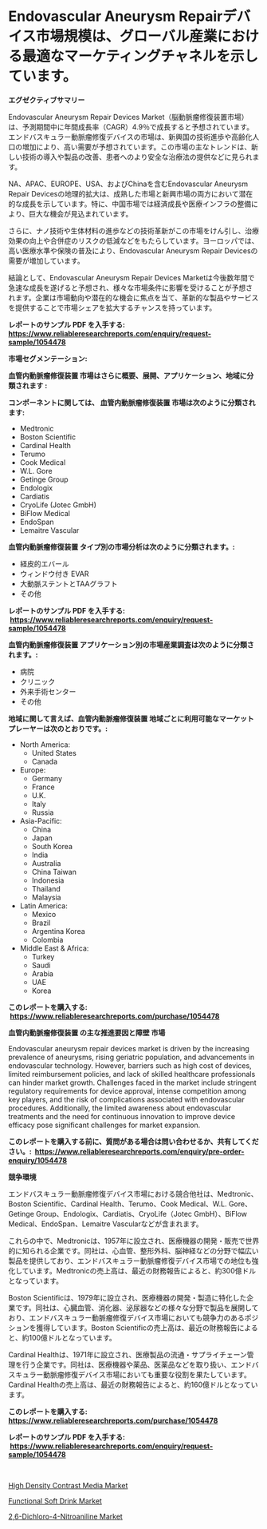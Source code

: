 <p><h1>Endovascular Aneurysm Repairデバイス市場規模は、グローバル産業における最適なマーケティングチャネルを示しています。</h1></p><p><strong>エグゼクティブサマリー</strong></p>
<p><p>Endovascular Aneurysm Repair Devices Market（脳動脈瘤修復装置市場）は、予測期間中に年間成長率（CAGR）4.9％で成長すると予想されています。エンドバスキュラー動脈瘤修復デバイスの市場は、新興国の技術進歩や高齢化人口の増加により、高い需要が予想されています。この市場の主なトレンドは、新しい技術の導入や製品の改善、患者へのより安全な治療法の提供などに見られます。</p><p>NA、APAC、EUROPE、USA、およびChinaを含むEndovascular Aneurysm Repair Devicesの地理的拡大は、成熟した市場と新興市場の両方において潜在的な成長を示しています。特に、中国市場では経済成長や医療インフラの整備により、巨大な機会が見込まれています。</p><p>さらに、ナノ技術や生体材料の進歩などの技術革新がこの市場をけん引し、治療効果の向上や合併症のリスクの低減などをもたらしています。ヨーロッパでは、高い医療水準や保険の普及により、Endovascular Aneurysm Repair Devicesの需要が増加しています。</p><p>結論として、Endovascular Aneurysm Repair Devices Marketは今後数年間で急速な成長を遂げると予想され、様々な市場条件に影響を受けることが予想されます。企業は市場動向や潜在的な機会に焦点を当て、革新的な製品やサービスを提供することで市場シェアを拡大するチャンスを持っています。</p></p>
<p><strong>レポートのサンプル PDF を入手する: <a href="https://www.reliableresearchreports.com/enquiry/request-sample/1054478">https://www.reliableresearchreports.com/enquiry/request-sample/1054478</a></strong></p>
<p><strong>市場セグメンテーション:</strong></p>
<p><strong> 血管内動脈瘤修復装置 市場はさらに概要、展開、アプリケーション、地域に分類されます :</strong></p>
<p><strong>コンポーネントに関しては、 血管内動脈瘤修復装置 市場は次のように分類されます: &nbsp;</strong></p>
<p><ul><li>Medtronic</li><li>Boston Scientific</li><li>Cardinal Health</li><li>Terumo</li><li>Cook Medical</li><li>W.L. Gore</li><li>Getinge Group</li><li>Endologix</li><li>Cardiatis</li><li>CryoLife (Jotec GmbH)</li><li>BiFlow Medical</li><li>EndoSpan</li><li>Lemaitre Vascular</li></ul></p>
<p><strong> 血管内動脈瘤修復装置 タイプ別の市場分析は次のように分類されます。:</strong></p>
<p><ul><li>経皮的エバール</li><li>ウィンドウ付き EVAR</li><li>大動脈ステントとTAAグラフト</li><li>その他</li></ul></p>
<p><strong>レポートのサンプル PDF を入手する: &nbsp;<a href="https://www.reliableresearchreports.com/enquiry/request-sample/1054478">https://www.reliableresearchreports.com/enquiry/request-sample/1054478</a></strong></p>
<p><strong> 血管内動脈瘤修復装置 アプリケーション別の市場産業調査は次のように分類されます。:</strong></p>
<p><ul><li>病院</li><li>クリニック</li><li>外来手術センター</li><li>その他</li></ul></p>
<p><strong>地域に関して言えば、血管内動脈瘤修復装置 地域ごとに利用可能なマーケットプレーヤーは次のとおりです。:</strong></p>
<p><ul>
    <li>
        North America:
        <ul>
            <li>United States</li>
            <li>Canada</li>
        </ul>
    </li>
    <li>
        Europe:
        <ul>
            <li>Germany</li>
            <li>France</li>
            <li>U.K.</li>
            <li>Italy</li>
            <li>Russia</li>
        </ul>
    </li>
    <li>
        Asia-Pacific:
        <ul>
            <li>China</li>
            <li>Japan</li>
            <li>South Korea</li>
            <li>India</li>
            <li>Australia</li>
            <li>China Taiwan</li>
            <li>Indonesia</li>
            <li>Thailand</li>
            <li>Malaysia</li>
        </ul>
    </li>
    <li>
        Latin America:
        <ul>
            <li>Mexico</li>
            <li>Brazil</li>
            <li>Argentina Korea</li>
            <li>Colombia</li>
        </ul>
    </li>
    <li>
        Middle East & Africa:
        <ul>
            <li>Turkey</li>
            <li>Saudi</li>
            <li>Arabia</li>
            <li>UAE</li>
            <li>Korea</li>
        </ul>
    </li>
    </ul></p>
<p><strong>このレポートを購入する: &nbsp;<a href="https://www.reliableresearchreports.com/purchase/1054478">https://www.reliableresearchreports.com/purchase/1054478</a></strong></p>
<p><strong>血管内動脈瘤修復装置 の主な推進要因と障壁 市場</strong></p>
<p><p>Endovascular aneurysm repair devices market is driven by the increasing prevalence of aneurysms, rising geriatric population, and advancements in endovascular technology. However, barriers such as high cost of devices, limited reimbursement policies, and lack of skilled healthcare professionals can hinder market growth. Challenges faced in the market include stringent regulatory requirements for device approval, intense competition among key players, and the risk of complications associated with endovascular procedures. Additionally, the limited awareness about endovascular treatments and the need for continuous innovation to improve device efficacy pose significant challenges for market expansion.</p></p>
<p><strong>このレポートを購入する前に、質問がある場合は問い合わせるか、共有してください。:&nbsp; <a href="https://www.reliableresearchreports.com/enquiry/pre-order-enquiry/1054478">https://www.reliableresearchreports.com/enquiry/pre-order-enquiry/1054478</a></strong></p>
<p><strong>競争環境</strong></p>
<p><p>エンドバスキュラー動脈瘤修復デバイス市場における競合他社は、Medtronic、Boston Scientific、Cardinal Health、Terumo、Cook Medical、W.L. Gore、Getinge Group、Endologix、Cardiatis、CryoLife（Jotec GmbH）、BiFlow Medical、EndoSpan、Lemaitre Vascularなどが含まれます。</p><p>これらの中で、Medtronicは、1957年に設立され、医療機器の開発・販売で世界的に知られる企業です。同社は、心血管、整形外科、脳神経などの分野で幅広い製品を提供しており、エンドバスキュラー動脈瘤修復デバイス市場での地位も強化しています。Medtronicの売上高は、最近の財務報告によると、約300億ドルとなっています。</p><p>Boston Scientificは、1979年に設立され、医療機器の開発・製造に特化した企業です。同社は、心臓血管、消化器、泌尿器などの様々な分野で製品を展開しており、エンドバスキュラー動脈瘤修復デバイス市場においても競争力のあるポジションを獲得しています。Boston Scientificの売上高は、最近の財務報告によると、約100億ドルとなっています。</p><p>Cardinal Healthは、1971年に設立され、医療製品の流通・サプライチェーン管理を行う企業です。同社は、医療機器や薬品、医薬品などを取り扱い、エンドバスキュラー動脈瘤修復デバイス市場においても重要な役割を果たしています。Cardinal Healthの売上高は、最近の財務報告によると、約160億ドルとなっています。</p></p>
<p><strong>このレポートを購入する: &nbsp; <a href="https://www.reliableresearchreports.com/purchase/1054478">https://www.reliableresearchreports.com/purchase/1054478</a></strong></p>
<p><strong>レポートのサンプル PDF を入手する: &nbsp;<a href="https://www.reliableresearchreports.com/enquiry/request-sample/1054478">https://www.reliableresearchreports.com/enquiry/request-sample/1054478</a></strong><strong></strong></p>
<p>&nbsp;</p>
<p><p><a href="https://view.publitas.com/reportprime-1/high-density-contrast-media-market-research-report-unlocks-analysis-on-the-market-financial-status-market-size-and-market-revenue-upto-2030/">High Density Contrast Media Market</a></p><p><a href="https://view.publitas.com/reportprime-1/functional-soft-drink-market-offer-valuable-insights-into-market-size-market-share-market-trends-and-projections-spanning-from-2023-to-2030/">Functional Soft Drink Market</a></p><p><a href="https://view.publitas.com/reportprime-1/26-dichloro-4-nitroaniline-market-growth-market-trends-covid-19-impact-and-forecasts-for-period-from-2023-2030/">2,6-Dichloro-4-Nitroaniline Market</a></p></p>